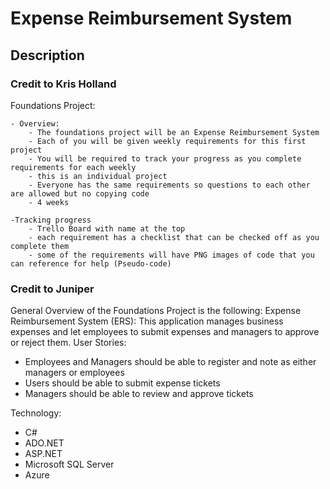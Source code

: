 # Expense Reimbursement System

## Description 
### Credit to Kris Holland

Foundations Project:
    
    - Overview:
        - The foundations project will be an Expense Reimbursement System
        - Each of you will be given weekly requirements for this first project
        - You will be required to track your progress as you complete requirements for each weekly
        - this is an individual project
        - Everyone has the same requirements so questions to each other are allowed but no copying code
        - 4 weeks
    
    -Tracking progress 
        - Trello Board with name at the top
        - each requirement has a checklist that can be checked off as you complete them
        - some of the requirements will have PNG images of code that you can reference for help (Pseudo-code)

### Credit to Juniper
General Overview of the Foundations Project is the following:
Expense Reimbursement System (ERS):
This application manages business expenses and let employees to submit expenses and managers to approve or reject them.
User Stories:
- Employees and Managers should be able to register and note as either managers or employees
- Users should be able to submit expense tickets
- Managers should be able to review and approve tickets

Technology:
- C#
- ADO.NET
- ASP.NET
- Microsoft SQL Server
- Azure 